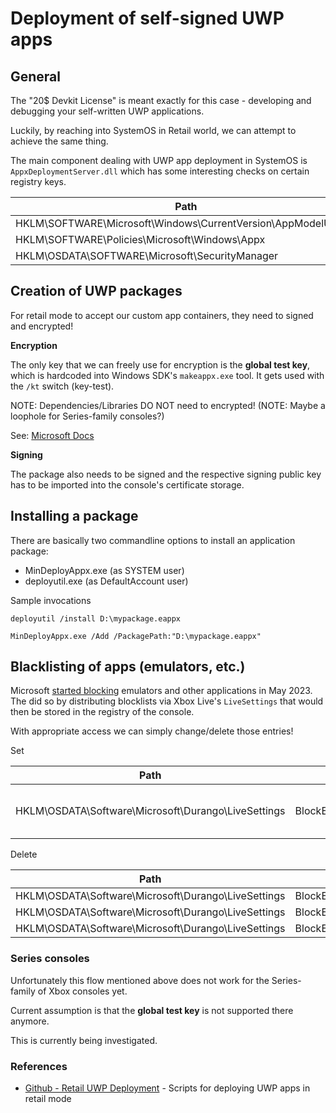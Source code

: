# Deployment of self-signed UWP apps

## General

The "20$ Devkit License" is meant exactly for this case - developing and debugging your self-written UWP applications.

Luckily, by reaching into SystemOS in Retail world, we can attempt to achieve the same thing.

The main component dealing with UWP app deployment in SystemOS is `AppxDeploymentServer.dll` which has some interesting checks on certain registry keys.

| Path                                                          | Key                               | Type      | Value | Purpose |
| --------------------------------------------------------------| ----------------------------------| ----------| ----- | ------- |
| HKLM\SOFTWARE\Microsoft\Windows\CurrentVersion\AppModelUnlock | AllowDevelopmentWithoutDevLicense | REG_DWORD |     1 |         |
| HKLM\SOFTWARE\Policies\Microsoft\Windows\Appx                 | AllowDevelopmentWithoutDevLicense | REG_DWORD |     1 |         |
| HKLM\OSDATA\SOFTWARE\Microsoft\SecurityManager                | InternalDevUnlock                 | REG_DWORD |     4 |         |

## Creation of UWP packages

For retail mode to accept our custom app containers, they need to signed and encrypted!

**Encryption**

The only key that we can freely use for encryption is the **global test key**, which is hardcoded into Windows SDK's `makeappx.exe` tool.
It gets used with the `/kt` switch (key-test).

NOTE: Dependencies/Libraries DO NOT need to encrypted! (NOTE: Maybe a loophole for Series-family consoles?)

See: [Microsoft Docs](https://learn.microsoft.com/en-us/windows/win32/appxpkg/make-appx-package--makeappx-exe-#to-encrypt-a-package-with-a-global-test-key)

**Signing**

The package also needs to be signed and the respective signing public key has to be imported into the console's certificate storage.


## Installing a package

There are basically two commandline options to install an application package:

- MinDeployAppx.exe (as SYSTEM user)
- deployutil.exe (as DefaultAccount user)

Sample invocations

```
deployutil /install D:\mypackage.eappx
```

```
MinDeployAppx.exe /Add /PackagePath:"D:\mypackage.eappx"
```

## Blacklisting of apps (emulators, etc.)

Microsoft [started blocking](https://www.theverge.com/2023/4/7/23674707/microsoft-xbox-emulators-ban-nintendo) emulators and other applications in May 2023.
The did so by distributing blocklists via Xbox Live's `LiveSettings` that would then be stored in the registry of the console.

With appropriate access we can simply change/delete those entries!

Set

| Path                                                          | Key                               | Type      | Value | Purpose                         |
| --------------------------------------------------------------| ----------------------------------| ----------| ----- | ------------------------------- |
| HKLM\OSDATA\Software\Microsoft\Durango\LiveSettings           | BlockEmulatorsEnabled             | REG_DWORD |     0 | Set to zero to disable blocking |

Delete

| Path                                                          | Key                                   | Type      |
| --------------------------------------------------------------| --------------------------------------| ----------|
| HKLM\OSDATA\Software\Microsoft\Durango\LiveSettings           | BlockEmulatorsRestrictedExeSubstrings | REG_SZ    |
| HKLM\OSDATA\Software\Microsoft\Durango\LiveSettings           | BlockEmulatorsLogOnlyExeSubstrings    | REG_SZ    |
| HKLM\OSDATA\Software\Microsoft\Durango\LiveSettings           | BlockEmulatorsPublisherPackageStrings | REG_SZ    |

### Series consoles

Unfortunately this flow mentioned above does not work for the Series-family of Xbox consoles yet.

Current assumption is that the **global test key** is not supported there anymore.

This is currently being investigated.


### References

- [Github - Retail UWP Deployment](https://github.com/xboxoneresearch/retail-uwp-deployment) - Scripts for deploying UWP apps in retail mode
